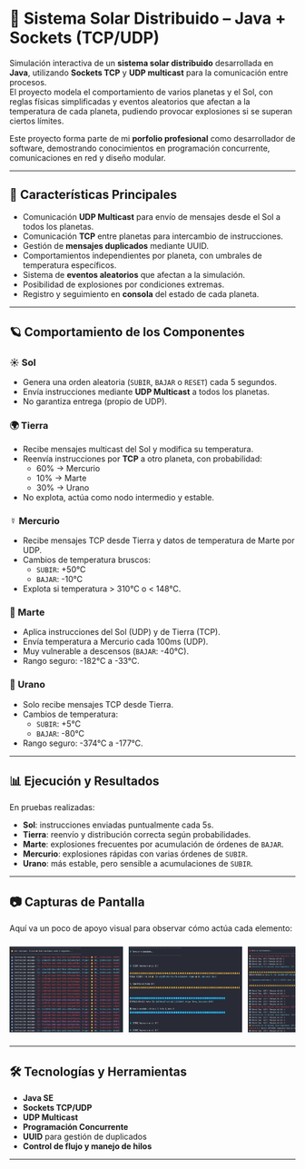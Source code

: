 # 🌌 Sistema Solar Distribuido – Java + Sockets (TCP/UDP)

Simulación interactiva de un **sistema solar distribuido** desarrollada en **Java**, utilizando **Sockets TCP** y **UDP multicast** para la comunicación entre procesos.  
El proyecto modela el comportamiento de varios planetas y el Sol, con reglas físicas simplificadas y eventos aleatorios que afectan a la temperatura de cada planeta, pudiendo provocar explosiones si se superan ciertos límites.

Este proyecto forma parte de mi **porfolio profesional** como desarrollador de software, demostrando conocimientos en programación concurrente, comunicaciones en red y diseño modular.

---

## 🚀 Características Principales
- Comunicación **UDP Multicast** para envío de mensajes desde el Sol a todos los planetas.
- Comunicación **TCP** entre planetas para intercambio de instrucciones.
- Gestión de **mensajes duplicados** mediante UUID.
- Comportamientos independientes por planeta, con umbrales de temperatura específicos.
- Sistema de **eventos aleatorios** que afectan a la simulación.
- Posibilidad de explosiones por condiciones extremas.
- Registro y seguimiento en **consola** del estado de cada planeta.

---

## 🪐 Comportamiento de los Componentes

### ☀️ Sol
- Genera una orden aleatoria (`SUBIR`, `BAJAR` o `RESET`) cada 5 segundos.
- Envía instrucciones mediante **UDP Multicast** a todos los planetas.
- No garantiza entrega (propio de UDP).

### 🌍 Tierra
- Recibe mensajes multicast del Sol y modifica su temperatura.
- Reenvía instrucciones por **TCP** a otro planeta, con probabilidad:
  - 60% → Mercurio
  - 10% → Marte
  - 30% → Urano
- No explota, actúa como nodo intermedio y estable.

### ☿ Mercurio
- Recibe mensajes TCP desde Tierra y datos de temperatura de Marte por UDP.
- Cambios de temperatura bruscos:
  - `SUBIR`: +50°C
  - `BAJAR`: -10°C
- Explota si temperatura > 310°C o < 148°C.

### 🔴 Marte
- Aplica instrucciones del Sol (UDP) y de Tierra (TCP).
- Envía temperatura a Mercurio cada 100ms (UDP).
- Muy vulnerable a descensos (`BAJAR`: -40°C).
- Rango seguro: -182°C a -33°C.

### 💠 Urano
- Solo recibe mensajes TCP desde Tierra.
- Cambios de temperatura:
  - `SUBIR`: +5°C
  - `BAJAR`: -80°C
- Rango seguro: -374°C a -177°C.

---

## 📊 Ejecución y Resultados
En pruebas realizadas:
- **Sol**: instrucciones enviadas puntualmente cada 5s.
- **Tierra**: reenvío y distribución correcta según probabilidades.
- **Marte**: explosiones frecuentes por acumulación de órdenes de `BAJAR`.
- **Mercurio**: explosiones rápidas con varias órdenes de `SUBIR`.
- **Urano**: más estable, pero sensible a acumulaciones de `SUBIR`.

---

## 📷 Capturas de Pantalla
Aquí va un poco de apoyo visual para observar cómo actúa cada elemento:

<div style="display: flex; overflow-x: auto; gap: 10px; padding: 10px 0;">
  <img src="screenshots/screenshots_sol.png" alt="Sol funcionando" width="200"/>
  <img src="screenshots/screenshots_tierra.png" alt="Tierra reenviando" width="200"/>
  <img src="screenshots/screenshots_marte.png" alt="Explosión de Marte" width="200"/>
  <img src="screenshots/screenshots_mercurio.png" alt="Explosión de Mercurio" width="200"/>
</div>

---

## 🛠️ Tecnologías y Herramientas
- **Java SE**
- **Sockets TCP/UDP**
- **UDP Multicast**
- **Programación Concurrente**
- **UUID** para gestión de duplicados
- **Control de flujo y manejo de hilos**

---
